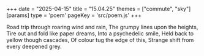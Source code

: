 +++
date = "2025-04-15"
title = "15.04.25"
themes = ["commute", "sky"]
[params]
  type = 'poem'
  pageKey = 'src/poem.js'
+++

Road trip through roaring wind and rain,
The grumpy lines upon the heights,
Tire out and fold like paper dreams,
Into a psychedelic smile,
Held back to yellow though cascades,
Of colour tug the edge of this,
Strange shift from every deepened grey.
